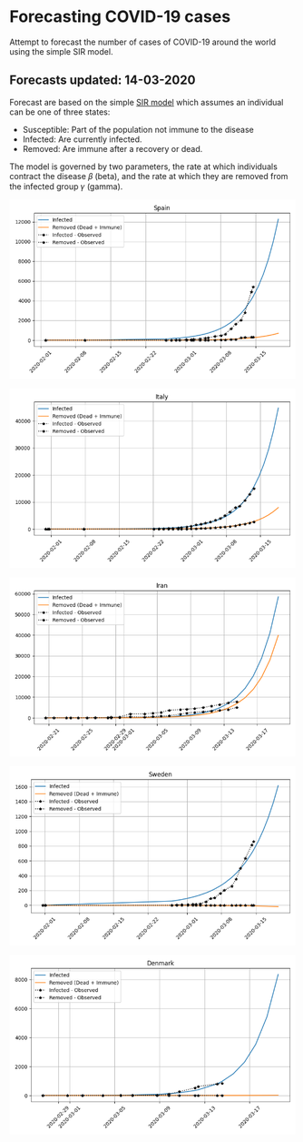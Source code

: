 
# Forecasting COVID-19 cases

Attempt to forecast the number of cases of COVID-19 around the world using the simple SIR model.

## Forecasts updated: 14-03-2020

Forecast are based on the simple [SIR model](https://en.wikipedia.org/wiki/Compartmental_models_in_epidemiology#The_SIR_model) which assumes
an individual can be one of three states:

- Susceptible: Part of the population not immune to the disease 
- Infected: Are currently infected.
- Removed: Are immune after a recovery or dead.

The model is governed by two parameters, the rate at which individuals contract the disease 𝛽 (beta), and the rate at which they are removed from the infected group 𝛾 (gamma). 

![country](./forecast_plots/spain_sir.png)

![country](./forecast_plots/italy_sir.png)

![country](./forecast_plots/iran_sir.png)

![country](./forecast_plots/sweden_sir.png)

![country](./forecast_plots/denmark_sir.png)
